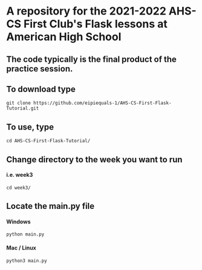 # A repository for the 2021-2022 AHS-CS First Club's Flask lessons at American High School
## The code typically is the final product of the practice session.

## To download type
```git clone https://github.com/eipiequals-1/AHS-CS-First-Flask-Tutorial.git```

## To use, type
```cd AHS-CS-First-Flask-Tutorial/```
## Change directory to the week you want to run
#### i.e. week3
```cd week3/```
## Locate the main.py file
#### Windows
```python main.py```
#### Mac / Linux
```python3 main.py```